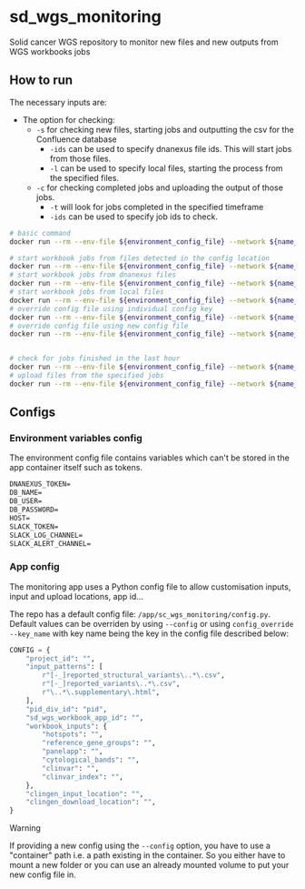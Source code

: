 # sd_wgs_monitoring

Solid cancer WGS repository to monitor new files and new outputs from WGS workbooks jobs

## How to run

The necessary inputs are:

- The option for checking:
  - `-s` for checking new files, starting jobs and outputting the csv for the Confluence database
    - `-ids` can be used to specify dnanexus file ids. This will start jobs from those files.
    - `-l` can be used to specify local files, starting the process from the specified files.
  - `-c` for checking completed jobs and uploading the output of those jobs.
    - `-t` will look for jobs completed in the specified timeframe
    - `-ids` can be used to specify job ids to check.

```sh
# basic command
docker run --rm --env-file ${environment_config_file} --network ${name_of_the_network_in_docker-compose} --mount type=bind,src=${local_path_where_inputs_are_located},dst=/app/sc_wgs_monitoring/inputs --mount type=bind,src=${local_path_to_download_workbooks_to},dst=/app/sc_wgs_monitoring/output ${image_id} sh -c 'python3 /app/sc_wgs_monitoring/main.py ...'

# start workbook jobs from files detected in the config location
docker run --rm --env-file ${environment_config_file} --network ${name_of_the_network_in_docker-compose} --mount type=bind,src=${local_path_where_inputs_are_located},dst=/app/sc_wgs_monitoring/inputs --mount type=bind,src=${local_path_to_download_workbooks_to},dst=/app/sc_wgs_monitoring/output ${image_id} sh -c 'python3 /app/sc_wgs_monitoring/main.py -s'
# start workbook jobs from dnanexus files
docker run --rm --env-file ${environment_config_file} --network ${name_of_the_network_in_docker-compose} --mount type=bind,src=${local_path_where_inputs_are_located},dst=/app/sc_wgs_monitoring/inputs --mount type=bind,src=${local_path_to_download_workbooks_to},dst=/app/sc_wgs_monitoring/output ${image_id} sh -c 'python3 /app/sc_wgs_monitoring/main.py -s -ids ${file_id} ${file_id} ${file_id}'
# start workbook jobs from local files
docker run --rm --env-file ${environment_config_file} --network ${name_of_the_network_in_docker-compose} --mount type=bind,src=${local_path_where_inputs_are_located},dst=/app/sc_wgs_monitoring/inputs --mount type=bind,src=${local_path_to_download_workbooks_to},dst=/app/sc_wgs_monitoring/output ${image_id} sh -c 'python3 /app/sc_wgs_monitoring/main.py -s -l ${file} ${file} ${file}'
# override config file using individual config key
docker run --rm --env-file ${environment_config_file} --network ${name_of_the_network_in_docker-compose} --mount type=bind,src=${local_path_where_inputs_are_located},dst=/app/sc_wgs_monitoring/inputs --mount type=bind,src=${local_path_to_download_workbooks_to},dst=/app/sc_wgs_monitoring/output ${image_id} sh -c 'python3 /app/sc_wgs_monitoring/main.py -s config_override -project_id project-xxxxxxxxxxxxxxxxxxxxxxxx'
# override config file using new config file
docker run --rm --env-file ${environment_config_file} --network ${name_of_the_network_in_docker-compose} --mount type=bind,src=${local_path_where_inputs_are_located},dst=/app/sc_wgs_monitoring/inputs --mount type=bind,src=${local_path_to_download_workbooks_to},dst=/app/sc_wgs_monitoring/output ${image_id} sh -c 'python3 /app/sc_wgs_monitoring/main.py -s -c /app/sc_wgs_monitoring/inputs/new_config'


# check for jobs finished in the last hour
docker run --rm --env-file ${environment_config_file} --network ${name_of_the_network_in_docker-compose} --mount type=bind,src=${local_path_where_inputs_are_located},dst=/app/sc_wgs_monitoring/inputs --mount type=bind,src=${local_path_to_download_workbooks_to},dst=/app/sc_wgs_monitoring/output ${image_id} sh -c 'python3 /app/sc_wgs_monitoring/main.py -j -t 1h'
# upload files from the specified jobs
docker run --rm --env-file ${environment_config_file} --network ${name_of_the_network_in_docker-compose} --mount type=bind,src=${local_path_where_inputs_are_located},dst=/app/sc_wgs_monitoring/inputs --mount type=bind,src=${local_path_to_download_workbooks_to},dst=/app/sc_wgs_monitoring/output ${image_id} sh -c 'python3 /app/sc_wgs_monitoring/main.py -j -ids ${job_id}'
```

## Configs

### Environment variables config

The environment config file contains variables which can't be stored in the app container itself such as tokens.

```txt
DNANEXUS_TOKEN=
DB_NAME=
DB_USER=
DB_PASSWORD=
HOST=
SLACK_TOKEN=
SLACK_LOG_CHANNEL=
SLACK_ALERT_CHANNEL=
```

### App config

The monitoring app uses a Python config file to allow customisation inputs, input and upload locations, app id...

The repo has a default config file: `/app/sc_wgs_monitoring/config.py`. Default values can be overriden by using `--config` or using `config_override --key_name` with key name being the key in the config file described below:

```python
CONFIG = {
    "project_id": "",
    "input_patterns": [
        r"[-_]reported_structural_variants\..*\.csv",
        r"[-_]reported_variants\..*\.csv",
        r"\..*\.supplementary\.html",
    ],
    "pid_div_id": "pid",
    "sd_wgs_workbook_app_id": "",
    "workbook_inputs": {
        "hotspots": "",
        "reference_gene_groups": "",
        "panelapp": "",
        "cytological_bands": "",
        "clinvar": "",
        "clinvar_index": "",
    },
    "clingen_input_location": "",
    "clingen_download_location": "",
}
```

> [!WARNING]
> If providing a new config using the `--config` option, you have to use a "container" path i.e. a path existing in the container. So you either have to mount a new folder or you can use an already mounted volume to put your new config file in.
